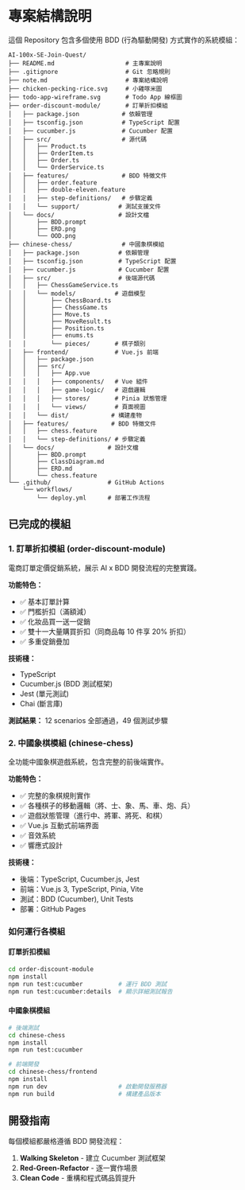 # 專案結構說明

這個 Repository 包含多個使用 BDD (行為驅動開發) 方式實作的系統模組：

```
AI-100x-SE-Join-Quest/
├── README.md                    # 主專案說明
├── .gitignore                   # Git 忽略規則
├── note.md                      # 專案結構說明
├── chicken-pecking-rice.svg     # 小雞啄米圖
├── todo-app-wireframe.svg       # Todo App 線框圖
├── order-discount-module/       # 訂單折扣模組
│   ├── package.json            # 依賴管理
│   ├── tsconfig.json           # TypeScript 配置
│   ├── cucumber.js             # Cucumber 配置
│   ├── src/                    # 源代碼
│   │   ├── Product.ts
│   │   ├── OrderItem.ts
│   │   ├── Order.ts
│   │   └── OrderService.ts
│   ├── features/               # BDD 特徵文件
│   │   ├── order.feature
│   │   ├── double-eleven.feature
│   │   ├── step-definitions/   # 步驟定義
│   │   └── support/           # 測試支援文件
│   └── docs/                  # 設計文檔
│       ├── BDD.prompt
│       ├── ERD.png
│       └── OOD.png
├── chinese-chess/              # 中國象棋模組
│   ├── package.json           # 依賴管理
│   ├── tsconfig.json          # TypeScript 配置
│   ├── cucumber.js            # Cucumber 配置
│   ├── src/                   # 後端源代碼
│   │   ├── ChessGameService.ts
│   │   └── models/           # 遊戲模型
│   │       ├── ChessBoard.ts
│   │       ├── ChessGame.ts
│   │       ├── Move.ts
│   │       ├── MoveResult.ts
│   │       ├── Position.ts
│   │       ├── enums.ts
│   │       └── pieces/       # 棋子類別
│   ├── frontend/             # Vue.js 前端
│   │   ├── package.json
│   │   ├── src/
│   │   │   ├── App.vue
│   │   │   ├── components/   # Vue 組件
│   │   │   ├── game-logic/   # 遊戲邏輯
│   │   │   ├── stores/       # Pinia 狀態管理
│   │   │   └── views/        # 頁面視圖
│   │   └── dist/            # 構建產物
│   ├── features/            # BDD 特徵文件
│   │   ├── chess.feature
│   │   └── step-definitions/ # 步驟定義
│   └── docs/               # 設計文檔
│       ├── BDD.prompt
│       ├── ClassDiagram.md
│       ├── ERD.md
│       └── chess.feature
└── .github/                # GitHub Actions
    └── workflows/
        └── deploy.yml      # 部署工作流程
```

## 已完成的模組

### 1. 訂單折扣模組 (order-discount-module)

電商訂單定價促銷系統，展示 AI x BDD 開發流程的完整實踐。

**功能特色：**
- ✅ 基本訂單計算
- ✅ 門檻折扣（滿額減）
- ✅ 化妝品買一送一促銷
- ✅ 雙十一大量購買折扣（同商品每 10 件享 20% 折扣）
- ✅ 多重促銷疊加

**技術棧：**
- TypeScript
- Cucumber.js (BDD 測試框架)
- Jest (單元測試)
- Chai (斷言庫)

**測試結果：** 12 scenarios 全部通過，49 個測試步驟

### 2. 中國象棋模組 (chinese-chess)

全功能中國象棋遊戲系統，包含完整的前後端實作。

**功能特色：**
- ✅ 完整的象棋規則實作
- ✅ 各種棋子的移動邏輯（將、士、象、馬、車、炮、兵）
- ✅ 遊戲狀態管理（進行中、將軍、將死、和棋）
- ✅ Vue.js 互動式前端界面
- ✅ 音效系統
- ✅ 響應式設計

**技術棧：**
- 後端：TypeScript, Cucumber.js, Jest
- 前端：Vue.js 3, TypeScript, Pinia, Vite
- 測試：BDD (Cucumber), Unit Tests
- 部署：GitHub Pages

### 如何運行各模組

#### 訂單折扣模組
```bash
cd order-discount-module
npm install
npm run test:cucumber          # 運行 BDD 測試
npm run test:cucumber:details  # 顯示詳細測試報告
```

#### 中國象棋模組
```bash
# 後端測試
cd chinese-chess
npm install
npm run test:cucumber

# 前端開發
cd chinese-chess/frontend
npm install
npm run dev                    # 啟動開發服務器
npm run build                  # 構建產品版本
```

## 開發指南

每個模組都嚴格遵循 BDD 開發流程：

1. **Walking Skeleton** - 建立 Cucumber 測試框架
2. **Red-Green-Refactor** - 逐一實作場景
3. **Clean Code** - 重構和程式碼品質提升
